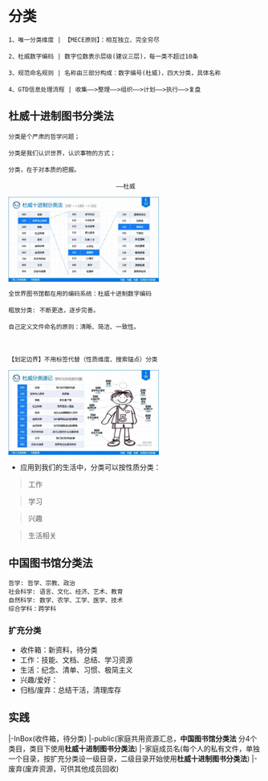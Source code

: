# 分类

```tip
1、唯一分类维度 | 【MECE原则】：相互独立、完全穷尽

2、杜威数字编码 | 数字位数表示层级(建议三层)，每一类不超过10条

3、规范命名规则 | 名称由三部分构成：数字编号(杜威)，四大分类，具体名称

4、GTD信息处理流程 | 收集——>整理——>组织——>计划——>执行——>复盘
```


## 杜威十进制图书分类法

```tip
分类是个严肃的哲学问题；

分类是我们认识世界，认识事物的方式；

分类，在于对本质的把握。

                              ——杜威
```

<img src="../../img/Humanity/杜威十进制图书分类法.jpg" width = "300" alt="杜威十进制分类法" align=center />

```tip
全世界图书馆都在用的编码系统：杜威十进制数字编码

粗放分类: 不断更迭，逐步完善。

自己定义文件命名的原则：清晰、简洁、一致性。



【划定边界】不用标签代替（性质维度、搜索锚点）分类
```

<img src="../../img/Humanity/杜威分类速记.webp" width = "300" alt="杜威分类速记" align=center />

* 应用到我们的生活中，分类可以按性质分类：

> 工作

> 学习

> 兴趣

> 生活相关


## 中国图书馆分类法

```tip
哲学: 哲学、宗教、政治
社会科学: 语言、文化、经济、艺术、教育
自然科学: 数学、农学、工学、医学、技术
综合学科：跨学科
```

### 扩充分类

* 收件箱：新资料，待分类
* 工作：技能、文档、总结、学习资源 
* 生活：纪念、清单、习惯、极简主义
* 兴趣/爱好：
* 归档/废弃：总结干活，清理库存

## 实践

|-InBox(收件箱，待分类)
|-public(家庭共用资源汇总，**中国图书馆分类法** 分4个类目，类目下使用**杜威十进制图书分类法**)
|-家庭成员名(每个人的私有文件，单独一个目录，按扩充分类设一级目录，二级目录开始使用**杜威十进制图书分类法**)
|-废弃(废弃资源，可供其他成员回收)